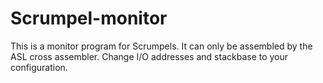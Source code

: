 # Scrumpel-monitor
This is a monitor program for Scrumpels. It can only be assembled by the ASL cross assembler.
Change I/O addresses and stackbase to your configuration.
